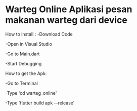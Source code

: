 # Warteg Online Aplikasi pesan makanan warteg dari device

 How to install :
 -Download Code
 
 -Open in Visual Studio
 
 -Go to Main.dart
 
 -Start Debugging
 

 How to get the Apk:
 
 -Go to Terminal
 
 -Type 'cd warteg_online'
 
 -Type 'flutter build apk --release'
 
      
